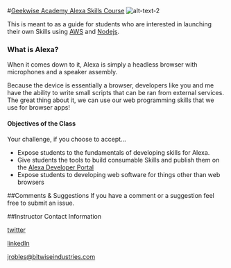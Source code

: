 #[Geekwise Academy Alexa Skills Course](https://sammyboy45467.github.io/geekwise-alexa-course/src/index.html#/)
![alt-text-2](src/assets/images/geekwise.jpg "title-2")

This is meant to as a guide for students who are interested in launching their own Skills using [AWS](https://aws.amazon.com/) and [Nodejs](https://nodejs.org/en/).

### What is Alexa?

When it comes down to it, Alexa is simply a headless browser with microphones and a speaker assembly. 

Because the device is essentially a browser, developers like you and me have the ability to write small 
scripts that can be ran from external services. The great thing about it, we can use our web programming skills that we use for browser apps!

#### Objectives of the Class

Your challenge, if you choose to accept...

* Expose students to the fundamentals of developing skills for Alexa.
* Give students the tools to build consumable Skills and publish them on the [Alexa Developer Portal](https://developer.amazon.com/edw/home.html)
* Expose students to developing web software for things other than web browsers



##Comments & Suggestions
If you have a comment or a suggestion feel free to submit an issue.

##Instructor Contact Information

[twitter](https://twitter.com/sammyboy45467)


[linkedIn](https://www.linkedin.com/in/jeremy-robles-62268792)


[jrobles@bitwiseindustries.com](mailto:jrobles@bitwiseindustries.com)
